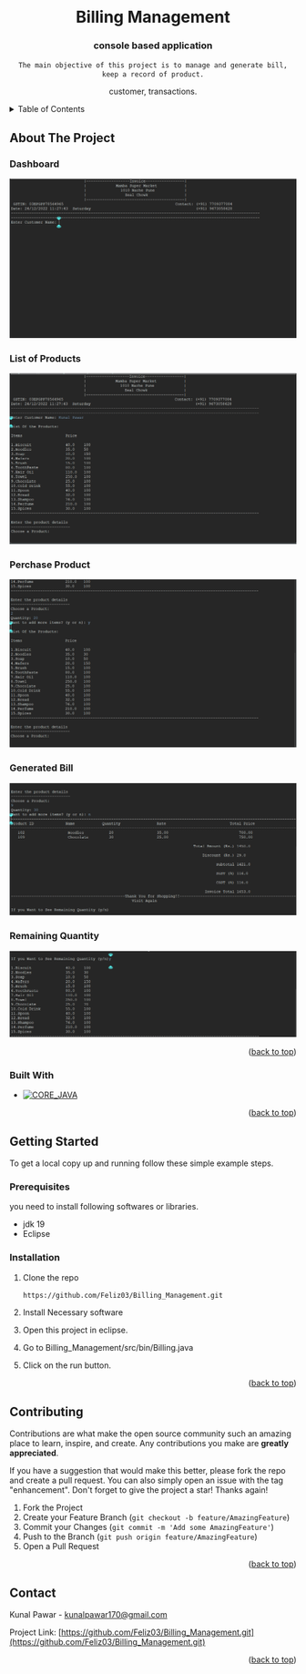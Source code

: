 <a name="readme-top"></a>

<br />
<div align="center">
  <H1>Billing Management</H1>

<h3 align="center">console based application</h3>

  <p align="center">
    
    The main objective of this project is to manage and generate bill, keep a record of product.
customer, transactions.
  </p>
</div>



<!-- TABLE OF CONTENTS -->
<details>
  <summary>Table of Contents</summary>
  <ol>
    <li>
      <a href="#about-the-project">About The Project</a>
      <ul>
        <li><a href="#built-with">Built With</a></li>
      </ul>
    </li>
    <li>
      <a href="#getting-started">Getting Started</a>
      <ul>
        <li><a href="#prerequisites">Prerequisites</a></li>
        <li><a href="#installation">Installation</a></li>
      </ul>
    </li>
  </ol>
</details>



<!-- ABOUT THE PROJECT -->
## About The Project


### Dashboard
[![Dashboard][Dashboard-screenshot]](https://raw.githubusercontent.com/Feliz03/Billing_Management/main/Images/1st.png)

### List of Products
[![Prodcuct][Product-list-screenshot]](https://raw.githubusercontent.com/Feliz03/Billing_Management/main/Images/2nd.png)

### Perchase Product
[![Perchase][Select-product-screenshot]](https://raw.githubusercontent.com/Feliz03/Billing_Management/main/Images/3.png)

### Generated Bill
[![Bill][Bill-screenshot]](https://raw.githubusercontent.com/Feliz03/Billing_Management/main/Images/4.png)

### Remaining Quantity
[![Quantity][Remaining-quantity-screenshot]](https://github.com/Feliz03/Billing_Management/blob/main/Images/5.png)





<p align="right">(<a href="#readme-top">back to top</a>)</p>



### Built With

* [![CORE_JAVA][JAVA]][Java]

<p align="right">(<a href="#readme-top">back to top</a>)</p>



<!-- GETTING STARTED -->
## Getting Started

To get a local copy up and running follow these simple example steps.

### Prerequisites

you need to install following softwares or libraries.

* jdk 19
* Eclipse

### Installation

1. Clone the repo

   ```sh
   https://github.com/Feliz03/Billing_Management.git
   ```
2. Install Necessary software

3. Open this project in eclipse.

4. Go to Billing_Management/src/bin/Billing.java

5. Click on the run button.

<p align="right">(<a href="#readme-top">back to top</a>)</p>

<!-- CONTRIBUTING -->
## Contributing

Contributions are what make the open source community such an amazing place to learn, inspire, and create. Any contributions you make are **greatly appreciated**.

If you have a suggestion that would make this better, please fork the repo and create a pull request. You can also simply open an issue with the tag "enhancement".
Don't forget to give the project a star! Thanks again!

1. Fork the Project
2. Create your Feature Branch (`git checkout -b feature/AmazingFeature`)
3. Commit your Changes (`git commit -m 'Add some AmazingFeature'`)
4. Push to the Branch (`git push origin feature/AmazingFeature`)
5. Open a Pull Request

<p align="right">(<a href="#readme-top">back to top</a>)</p>


## Contact

Kunal Pawar - kunalpawar170@gmail.com

Project Link: [https://github.com/Feliz03/Billing_Management.git](https://github.com/Feliz03/Billing_Management.git)

<p align="right">(<a href="#readme-top">back to top</a>)</p>


<!-- MARKDOWN LINKS & IMAGES -->

[JAVA]: https://encrypted-tbn0.gstatic.com/images?q=tbn:ANd9GcTNx20PHLxKaDlz35mW_neWjCUoco_IqBYKRlNy6tM&s
[Dashboard-screenshot]: https://raw.githubusercontent.com/Feliz03/Billing_Management/main/Images/1st.png
[Product-list-screenshot]: https://raw.githubusercontent.com/Feliz03/Billing_Management/main/Images/2nd.png
[Select-product-screenshot]: https://raw.githubusercontent.com/Feliz03/Billing_Management/main/Images/3.png
[Bill-screenshot]: https://raw.githubusercontent.com/Feliz03/Billing_Management/main/Images/4.png
[Remaining-quantity-screenshot]: https://github.com/Feliz03/Billing_Management/blob/main/Images/5.png


